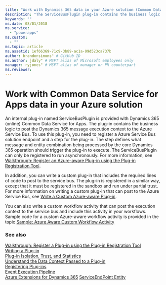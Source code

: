 ```yaml
---
title: "Work with Dynamics 365 data in your Azure solution (Common Data Service for Apps) | Microsoft Docs"
description: "The ServiceBusPlugin plug-in contains the business logic to post the Dynamics 365 message execution context to the Azure Service Bus. To use this plug-in, you need to register a Azure Service Bus solution endpoint and a step for the plug-in. The step defines what message and entity combination being processed by the core Dynamics 365 operation should trigger the plug-in to execute. The ServiceBusPlugin can only be registered to run asynchronously."
keywords: ""
ms.date: 08/01/2018
ms.service:
  - "powerapps"
ms.custom:
  - ""
ms.topic: article
ms.assetid: 1ef66369-71c9-3b89-ac1a-09d523ca737b
author: brandonsimons" # GitHub ID
ms.author: jdaly" # MSFT alias of Microsoft employees only
manager: ryjones" # MSFT alias of manager or PM counterpart
ms.reviewer: 
---
```


# Work with Common Data Service for Apps data in your Azure solution

<!-- https://docs.microsoft.com/en-us/dynamics365/customer-engagement/developer/work-data-azure-solution -->

An internal plug-in named ServiceBusPlugin is provided with Dynamics 365 (online) Common Data Service for Apps. The plug-in contains the business logic to post the Dynamics 365 message execution context to the Azure Service Bus. To use this plug-in, you need to register a Azure Service Bus solution endpoint and a step for the plug-in. The step defines what message and entity combination being processed by the core Dynamics 365 operation should trigger the plug-in to execute. The ServiceBusPlugin can only be registered to run asynchronously. For more information, see [Walkthrough: Register an Azure-aware Plug-in using the Plug-in Registration Tool](walkthrough-register-azure-aware-plug-in-using-plug-in-registration-tool.md).  
  
 In addition, you can write a custom plug-in that includes the required lines of code to post to the service bus. The plug-in is registered in a similar way, except that it must be registered in the sandbox and run under partial trust. For more information on writing a custom plug-in that can post to the Azure Service Bus, see [Write a Custom Azure-aware Plug-in](write-custom-azure-aware-plugin.md).  
  
 You can also write a custom workflow activity that can post the execution context to the service bus and include this activity in your workflows. Sample code for a custom Azure-aware workflow activity is provided in the topic [Sample: Azure Aware Custom Workflow Activity](/dynamics365/customer-engagement/developer/sample-azure-aware-custom-workflow-activity) 
  
### See also  
 [Walkthrough: Register a Plug-in using the Plug-in Registration Tool](walkthrough-register-plugin-using-plugin-registration-tool.md)   
 [Writing a Plug-in](write-plug-in.md)   
 [Plug-in Isolation, Trust, and Statistics](plugin-isolation-trusts-statistics.md)   
 [Understand the Data Context Passed to a Plug-in](understand-data-context-passed-plugin.md)   
 [Registering Plug-ins](register-deploy-plugins.md) <!-- Todo -links needs to be updated -->   
 [Event Execution Pipeline](event-framework.md)   
 [Azure Extensions for Dynamics 365](azure-integration.md) 
 [ServiceEndPoint Entity](reference/entities/serviceendpoint.md)